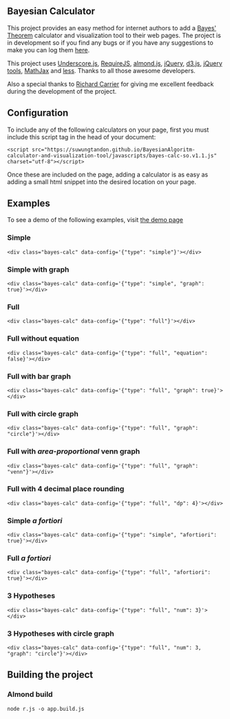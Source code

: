 ## Bayesian Calculator

This project provides an easy method for internet authors to add a [Bayes' Theorem](http://en.wikipedia.org/wiki/Bayes'_theorem) calculator and visualization tool to their web pages. The project is in development so if you find any bugs or if you have any suggestions to make you can log them [here](https://github.com/camspiers/Bayes/issues).

This project uses [Underscore.js](http://documentcloud.github.com/underscore/), [RequireJS](http://requirejs.org/), [almond.js](https://github.com/jrburke/almond), [jQuery](http://jquery.com/), [d3.js](http://mbostock.github.com/d3/), [jQuery tools](http://jquerytools.org/), [MathJax](http://www.mathjax.org/) and [less](http://lesscss.org/). Thanks to all those awesome developers.

Also a special thanks to [Richard Carrier](http://www.richardcarrier.info/) for giving me excellent feedback during the development of the project.

## Configuration

To include any of the following calculators on your page, first you must include this script tag in the head of your document:

	<script src="https://suwungtandon.github.io/BayesianAlgoritm-calculator-and-visualization-tool/javascripts/bayes-calc-so.v1.1.js" charset="utf-8"></script>

Once these are included on the page, adding a calculator is as easy as adding a small html snippet into the desired location on your page.

## Examples

To see a demo of the following examples, visit [the demo page](https://suwungtandon.github.io/BayesianAlgoritm-calculator-and-visualization-tool/)

### Simple
	<div class="bayes-calc" data-config='{"type": "simple"}'></div>

### Simple with graph
	<div class="bayes-calc" data-config='{"type": "simple", "graph": true}'></div>

### Full
	<div class="bayes-calc" data-config='{"type": "full"}'></div>

### Full without equation
	<div class="bayes-calc" data-config='{"type": "full", "equation": false}'></div>

### Full with bar graph
	<div class="bayes-calc" data-config='{"type": "full", "graph": true}'></div>

### Full with circle graph
	<div class="bayes-calc" data-config='{"type": "full", "graph": "circle"}'></div>

### Full with *area-proportional* venn graph
	<div class="bayes-calc" data-config='{"type": "full", "graph": "venn"}'></div>

### Full with 4 decimal place rounding
	<div class="bayes-calc" data-config='{"type": "full", "dp": 4}'></div>

### Simple *a fortiori*
	<div class="bayes-calc" data-config='{"type": "simple", "afortiori": true}'></div>

### Full *a fortiori*
	<div class="bayes-calc" data-config='{"type": "full", "afortiori": true}'></div>

### 3 Hypotheses
	<div class="bayes-calc" data-config='{"type": "full", "num": 3}'></div>

### 3 Hypotheses with circle graph
	<div class="bayes-calc" data-config='{"type": "full", "num": 3, "graph": "circle"}'></div>


## Building the project

### Almond build
	node r.js -o app.build.js
